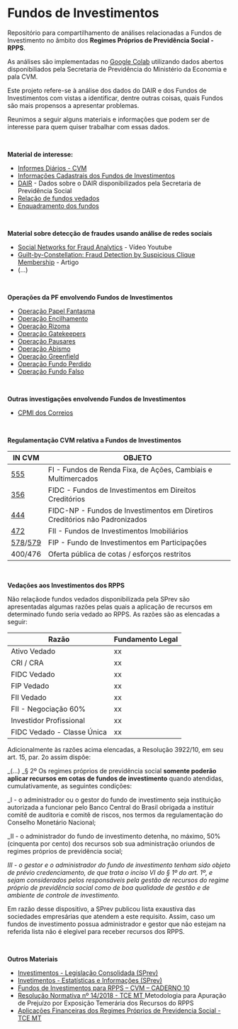 # Fundos de Investimentos

Repositório para compartilhamento de análises relacionadas a Fundos de Investimento no âmbito dos **Regimes Próprios de Previdência Social - RPPS**. 

As análises são implementadas no [Google Colab](https://colab.research.google.com/) utilizando dados abertos disponibiliados pela Secretaria de Previdência do Ministério da Economia e pala CVM.

Este projeto refere-se à análise dos dados do DAIR e dos Fundos de Investimentos com vistas a identificar, dentre outras coisas, quais Fundos são mais propensos a apresentar problemas.

Reunimos a seguir alguns materiais e informações que podem ser de interesse para quem quiser trabalhar com essas dados.

</br>

**Material de interesse:**

* [Informes Diários - CVM](http://dados.cvm.gov.br/dataset/fi-doc-inf_diario)    
* [Informações Cadastrais dos Fundos de Investimentos](http://dados.cvm.gov.br/dataset/fie-cad)
* [DAIR](http://www.previdencia.gov.br/dados-abertos/estatisticas-e-informacoes-dos-rpps/) - Dados sobre o DAIR disponibilizados pela Secretaria de Previdência Social
* [Relação de fundos vedados](http://sa.previdencia.gov.br/site/2018/12/FUNDOS-VEDADOS-CARTEIRA-DOS-FUNDOS-21122018.pdf)    
* [Enquadramento dos fundos](http://sa.previdencia.gov.br/site/2020/03/Planilha-Consolidada031220.xlsx)   
    
</br>

**Material sobre detecção de fraudes usando análise de redes sociais**

* [Social Networks for Fraud Analytics](https://youtu.be/XYk4Xtad0Bg) - Vídeo Youtube     
* [Guilt-by-Constellation: Fraud Detection by Suspicious Clique Membership](https://www.andrew.cmu.edu/user/lakoglu/pubs/Guilt-by-Constellation-FraudDetectionbySuspiciousCliqueMemberships.pdf) - Artigo    
* (...)   

</br>

**Operações da PF envolvendo Fundos de Investimentos**

* [Operação Papel Fantasma](http://www.pf.gov.br/agencia/noticias/2017/07/pf-deflagra-operacao-contra-fraudes-em-previdencias-municipais)    
* [Operação Encilhamento](http://www.mpf.mp.br/sp/sala-de-imprensa/noticias-sp/alvos-de-denuncia-do-mpf-empresarios-viram-reus-por-fraudes-milionarias-a-institutos-municipais-de-previdencia)    
* [Operação Rizoma](https://pt.wikipedia.org/wiki/Opera%C3%A7%C3%A3o_Rizoma)    
* [Operação Gatekeepers](http://www.pf.gov.br/agencia/noticias/2018/04/pf-combate-fraudes-envolvendo-fundos-de-pensao)    
* [Operação Pausares](http://www.mpf.mp.br/df/sala-de-imprensa/noticias-df/operacao-pausare-acao-do-mpf-e-da-pf-mira-organizacao-criminosa-que-agiu-no-postalis)    
* [Operação Abismo](http://www.previdencia.gov.br/2018/10/descoberta-fraude-em-regime-de-previdencia-de-servidores-publicos-em-pernambuco/)   
* [Operação Greenfield](https://g1.globo.com/sao-paulo/noticia/pf-realiza-2-fase-da-operacao-greenfield-que-investiga-fraudes-em-fundos-de-pensao.ghtml)   
* [Operação Fundo Perdido](https://politica.estadao.com.br/blogs/fausto-macedo/procuradoria-aponta-11-investimentos-ruinosos-no-fundo-de-pensao-dos-ferroviarios/)   
* [Operação Fundo Falso](http://www.pf.gov.br/agencia/noticias/2014/03/operacao-fundo-falso-combate-grupo-que-fraudava-fundos-de-pensao-municipais)

</br>

**Outras investigações envolvendo Fundos de Investimentos**

* [CPMI dos Correios](https://www2.senado.leg.br/bdsf/handle/id/84897)    


</br>

**Regulamentação CVM relativa a Fundos de Investimentos**

IN CVM | OBJETO
-------|-------------------------------------------------------------
[555](http://www.cvm.gov.br/export/sites/cvm/legislacao/instrucoes/anexos/500/inst555.pdf)    | FI - Fundos de Renda Fixa, de Ações, Cambiais e Multimercados
[356](http://www.cvm.gov.br/export/sites/cvm/legislacao/instrucoes/anexos/300/inst356consolid.pdf)    | FIDC - Fundos de Investimentos em Direitos Creditórios
[444](http://www.cvm.gov.br/export/sites/cvm/legislacao/instrucoes/anexos/400/inst444.pdf)    | FIDC-NP - Fundos de Investimentos em Diretiros Creditórios não Padronizados
[472](http://www.cvm.gov.br/export/sites/cvm/legislacao/instrucoes/anexos/400/inst472consolid.pdf)    | FII - Fundos de Investimentos Imobiliários
[578](http://www.cvm.gov.br/export/sites/cvm/legislacao/instrucoes/anexos/500/inst578consolid.pdf)/[579](http://www.cvm.gov.br/export/sites/cvm/legislacao/instrucoes/anexos/500/inst579.pdf)| FIP - Fundo de Investimentos em Participações
400/476| Oferta pública de cotas / esforços restritos

</br>

**Vedações aos Investimentos dos RPPS**

Não relaçãode fundos vedados disponibilizada pela SPrev são apresentadas algumas razões pelas quais a aplicação de recursos em determinado fundo seria vedado ao RPPS. As razões são as elencadas a seguir:

Razão                      |  Fundamento Legal
---------------------------|-----------------------------------------------------------------
Ativo Vedado               | xx
CRI / CRA                  | xx
FIDC Vedado                | xx
FIP Vedado                 | xx
FII Vedado                 | xx
FII - Negociação 60%       | xx
Investidor Profissional    | xx
FIDC Vedado - Classe Única | xx

Adicionalmente às razões acima elencadas, a Resolução 3922/10, em seu art. 15, par. 2o assim dispôe:

_(...)
_§ 2º Os regimes próprios de previdência social **somente poderão aplicar recursos
em cotas de fundos de investimento** quando atendidas, cumulativamente, as seguintes condições:

_I - o administrador ou o gestor do fundo de investimento seja instituição
autorizada a funcionar pelo Banco Central do Brasil obrigada a instituir comitê de auditoria e
comitê de riscos, nos termos da regulamentação do Conselho Monetário Nacional;

_II - o administrador do fundo de investimento detenha, no máximo, 50%
(cinquenta por cento) dos recursos sob sua administração oriundos de regimes próprios de
previdência social;

_III - o gestor e o administrador do fundo de investimento tenham sido objeto de
prévio credenciamento, de que trata o inciso VI do § 1º do art. 1º, e sejam considerados pelos
responsáveis pela gestão de recursos do regime próprio de previdência social como de boa
qualidade de gestão e de ambiente de controle de investimento._

Em razão desse dispositivo, a SPrev publicou lista exaustiva das sociedades empresárias que atendem a este requisito. Assim, caso um fundos de investimento possua administrador e gestor que não estejam na referida lista não é elegível para receber recursos dos RPPS. 

</br>

**Outros Materiais**

* [Investimentos - Legislação Consolidada (SPrev)](http://www.previdencia.gov.br/regimes-proprios/investimentos-do-rpps/investimento-legislacao-consolidade/)    
* [Invetimentos - Estatísticas e Informações (SPrev)](http://www.previdencia.gov.br/regimes-proprios/investimentos-do-rpps/investimento-estatisticas-e-informacoes/)    
* [Fundos de Investimentos para RPPS – CVM – CADERNO 10](http://sa.previdencia.gov.br/site/2016/08/CVM-Caderno-10semISBNparaimpressao.pdf)    
* [Resolução Normativa nº 14/2018 - TCE MT ](https://www.tce.mt.gov.br/conteudo/show/sid/73/cid/47023/t/Nova+metodologia+apura+preju%EDzo+por+exposi%E7%E3o+temer%E1ria+dos+recursos+do+RPPS) Metodologia para Apuração de Prejuízo por Exposição Temerária dos Recursos do RPPS
* [Aplicações Financeiras dos Regimes Próprios de Previdencia Social - TCE MT](https://www.tce.mt.gov.br/arquivos/downloads/00077163/PubliContas%C2%BFTCE-MT_Aplica%C3%A7%C3%B5esFinanceiras%20do%20RPPS%20-%20digital.pdf)
